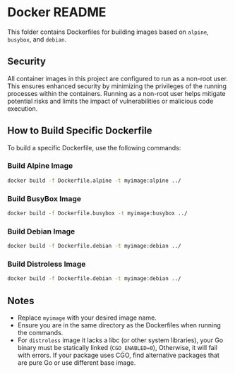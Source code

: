 # Docker README

This folder contains Dockerfiles for building images based on `alpine`, `busybox`, and `debian`.

## Security
All container images in this project are configured to run as a non-root user. This ensures enhanced security by minimizing the privileges of the running processes within the containers. Running as a non-root user helps mitigate potential risks and limits the impact of vulnerabilities or malicious code execution.

## How to Build Specific Dockerfile

To build a specific Dockerfile, use the following commands:

### Build Alpine Image
```bash
docker build -f Dockerfile.alpine -t myimage:alpine ../
```

### Build BusyBox Image
```bash
docker build -f Dockerfile.busybox -t myimage:busybox ../
```

### Build Debian Image
```bash
docker build -f Dockerfile.debian -t myimage:debian ../
```

### Build Distroless Image
```bash
docker build -f Dockerfile.debian -t myimage:debian ../
```

## Notes
- Replace `myimage` with your desired image name.
- Ensure you are in the same directory as the Dockerfiles when running the commands. 
- For `distroless` image it lacks a libc (or other system libraries), your Go binary must be statically linked (`CGO_ENABLED=0`), Otherwise, it will fail with errors. If your package uses CGO, find alternative packages that are pure Go or use different base image.
